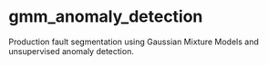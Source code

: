 # gmm_anomaly_detection
Production fault segmentation using Gaussian Mixture Models and unsupervised anomaly detection.
